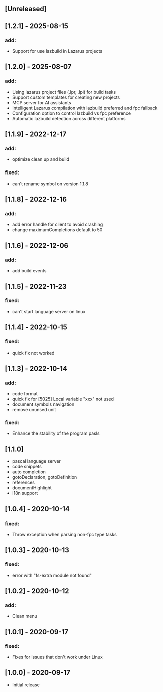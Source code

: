 ## [Unreleased]

## [1.2.1] - 2025-08-15
### add:
- Support for use lazbuild in Lazarus projects

## [1.2.0] - 2025-08-07
### add:
- Using lazarus project files (.lpr, .lpi) for build tasks
- Support custom templates for creating new projects
- MCP server for AI assistants
- Intelligent Lazarus compilation with lazbuild preferred and fpc fallback
- Configuration option to control lazbuild vs fpc preference
- Automatic lazbuild detection across different platforms

## [1.1.9] - 2022-12-17
### add:
-  optimize clean up and build
### fixed:
-  can't rename symbol on version 1.1.8

## [1.1.8] - 2022-12-16
### add:
-  add error handle for client to avoid crashing
-  change maximumCompletions default to 50

## [1.1.6] - 2022-12-06
### add:
-  add build events 

## [1.1.5] - 2022-11-23
### fixed:
- can't start language server on linux 

## [1.1.4] - 2022-10-15
### fixed:
- quick fix not worked 

## [1.1.3] - 2022-10-14
### add:
- code format
- quick fix for [5025] Local variable "xxx" not used
- document symbols navigation
- remove ununsed unit
### fixed:
- Enhance the stability of the program pasls 

## [1.1.0]
- pascal language server 
- code snippets
- auto completion
- gotoDeclaration, gotoDefinition
- references 
- documentHighlight
- i18n support

## [1.0.4] - 2020-10-14
### fixed:
- Throw exception when parsing non-fpc type tasks

## [1.0.3] - 2020-10-13
### fixed:
- error with "fs-extra module not found"


## [1.0.2] - 2020-10-12
### add:
- Clean menu


## [1.0.1] - 2020-09-17
### fixed:
- Fixes for issues that don't work under Linux

## [1.0.0] - 2020-09-17
- Initial release